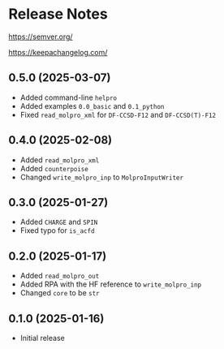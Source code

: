 # Release Notes

https://semver.org/

https://keepachangelog.com/

## 0.5.0 (2025-03-07)

- Added command-line `helpro`
- Added examples `0.0_basic` and `0.1_python`
- Fixed `read_molpro_xml` for `DF-CCSD-F12` and `DF-CCSD(T)-F12`

## 0.4.0 (2025-02-08)

- Added `read_molpro_xml`
- Added `counterpoise`
- Changed `write_molpro_inp` to `MolproInputWriter`

## 0.3.0 (2025-01-27)

- Added `CHARGE` and `SPIN`
- Fixed typo for `is_acfd`

## 0.2.0 (2025-01-17)

- Added `read_molpro_out`
- Added RPA with the HF reference to `write_molpro_inp`
- Changed `core` to be `str`

## 0.1.0 (2025-01-16)

- Initial release
